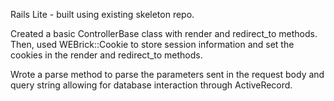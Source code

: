 Rails Lite - built using existing skeleton repo.

Created a basic ControllerBase class with render and redirect_to methods. Then, used WEBrick::Cookie to store session information and set the cookies in the render and redirect_to methods.

Wrote a parse method to parse the parameters sent in the request body and query string allowing for database interaction through ActiveRecord.